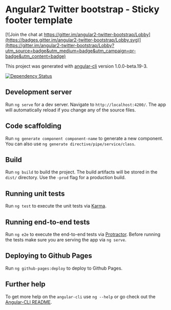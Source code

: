 # Angular2 Twitter bootstrap - Sticky footer template

[![Join the chat at https://gitter.im/angular2-twitter-bootstrap/Lobby](https://badges.gitter.im/angular2-twitter-bootstrap/Lobby.svg)](https://gitter.im/angular2-twitter-bootstrap/Lobby?utm_source=badge&utm_medium=badge&utm_campaign=pr-badge&utm_content=badge)

This project was generated with [angular-cli](https://github.com/angular/angular-cli) version 1.0.0-beta.19-3.

<a href="https://david-dm.org/ramiz4/angular2-twitter-bootstrap" target="_blank"><img src="https://david-dm.org/ramiz4/angular2-twitter-bootstrap.svg" alt="Dependency Status"></a>

## Development server
Run `ng serve` for a dev server. Navigate to `http://localhost:4200/`. The app will automatically reload if you change any of the source files.

## Code scaffolding

Run `ng generate component component-name` to generate a new component. You can also use `ng generate directive/pipe/service/class`.

## Build

Run `ng build` to build the project. The build artifacts will be stored in the `dist/` directory. Use the `-prod` flag for a production build.

## Running unit tests

Run `ng test` to execute the unit tests via [Karma](https://karma-runner.github.io).

## Running end-to-end tests

Run `ng e2e` to execute the end-to-end tests via [Protractor](http://www.protractortest.org/).
Before running the tests make sure you are serving the app via `ng serve`.

## Deploying to Github Pages

Run `ng github-pages:deploy` to deploy to Github Pages.

## Further help

To get more help on the `angular-cli` use `ng --help` or go check out the [Angular-CLI README](https://github.com/angular/angular-cli/blob/master/README.md).
